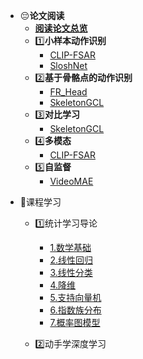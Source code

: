 * :pensive:**论文阅读**
    * [**阅读论文总览**](README.md)
    * :one:**小样本动作识别**
        * [CLIP-FSAR](md/CLIP-FSAR.md)
        * [SloshNet](md/SloshNet.md)
    * :two:**基于骨骼点的动作识别**
        * [FR_Head](md/FR_Head.md)
        * [SkeletonGCL](md/SkeletonGCL.md)
    * :three:**对比学习**
        * [SkeletonGCL](md/SkeletonGCL.md)
    * :four:**多模态**
        * [CLIP-FSAR](md/CLIP-FSAR.md)
    * :five:**自监督**
        * [VideoMAE](md/VideoMAE.md)

- :thinking:课程学习

  - :one:统计学习导论
    - [1.数学基础](study/1.Intro_Math.md)
    - [2.线性回归](study/2.LinearRegression.md)
    - [3.线性分类](study/3.LinearClassification.md)
    - [4.降维](study/4.DimentionReduction.md)
    - [5.支持向量机](study/5.SVM.md)
    - [6.指数族分布](study/6.Exponentialfamily.md)
    - [7.概率图模型](study/7.PGMIntro.md)

  - :two:动手学深度学习